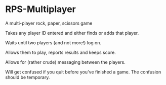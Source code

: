 # RPS-Multiplayer

A multi-player rock, paper, scissors game

Takes any player ID entered and either finds or adds that player.

Waits until two players (and not more!) log on.

Allows them to play, reports results and keeps score.

Allows for (rather crude) messaging between the players.

Will get confused if you quit before you've finished a game.  The confusion should be temporary.
